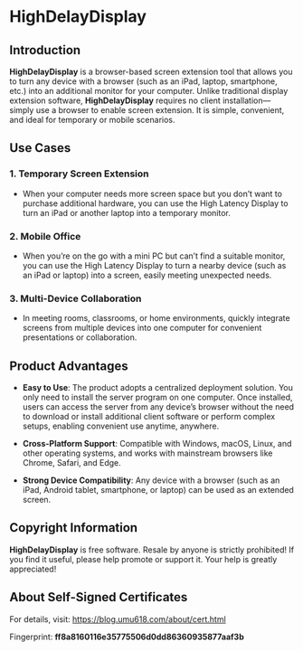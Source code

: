 # HighDelayDisplay

## Introduction

**HighDelayDisplay** is a browser-based screen extension tool that allows you to turn any device with a browser (such as an iPad, laptop, smartphone, etc.) into an additional monitor for your computer. Unlike traditional display extension software, **HighDelayDisplay** requires no client installation—simply use a browser to enable screen extension. It is simple, convenient, and ideal for temporary or mobile scenarios.

## Use Cases

### 1. Temporary Screen Extension

- When your computer needs more screen space but you don’t want to purchase additional hardware, you can use the High Latency Display to turn an iPad or another laptop into a temporary monitor.

### 2. Mobile Office

- When you’re on the go with a mini PC but can’t find a suitable monitor, you can use the High Latency Display to turn a nearby device (such as an iPad or laptop) into a screen, easily meeting unexpected needs.

### 3. Multi-Device Collaboration

- In meeting rooms, classrooms, or home environments, quickly integrate screens from multiple devices into one computer for convenient presentations or collaboration.

## Product Advantages

- **Easy to Use**: The product adopts a centralized deployment solution. You only need to install the server program on one computer. Once installed, users can access the server from any device’s browser without the need to download or install additional client software or perform complex setups, enabling convenient use anytime, anywhere.

- **Cross-Platform Support**: Compatible with Windows, macOS, Linux, and other operating systems, and works with mainstream browsers like Chrome, Safari, and Edge.

- **Strong Device Compatibility**: Any device with a browser (such as an iPad, Android tablet, smartphone, or laptop) can be used as an extended screen.

## Copyright Information

**HighDelayDisplay** is free software. Resale by anyone is strictly prohibited! If you find it useful, please help promote or support it. Your help is greatly appreciated!

## About Self-Signed Certificates

For details, visit: <https://blog.umu618.com/about/cert.html>

Fingerprint: **ff8a8160116e35775506d0dd86360935877aaf3b**
